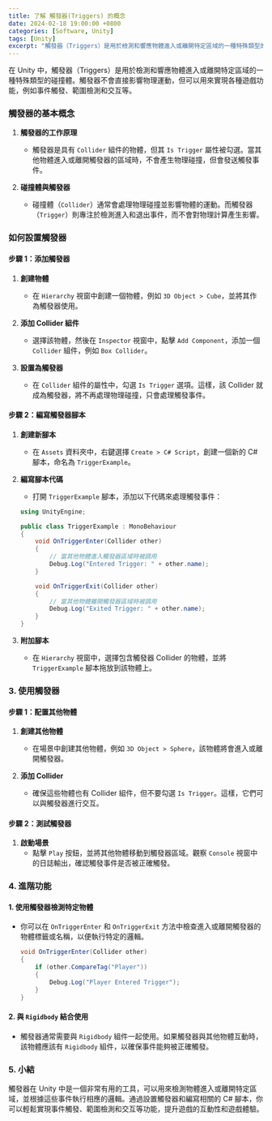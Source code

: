 ```yaml
---
title: 了解 觸發器(Triggers) 的概念
date: 2024-02-18 19:00:00 +0800
categories: [Software, Unity]
tags: [Unity] 
excerpt: "觸發器（Triggers）是用於檢測和響應物體進入或離開特定區域的一種特殊類型的碰撞體"
---
```


在 Unity 中，觸發器（Triggers）是用於檢測和響應物體進入或離開特定區域的一種特殊類型的碰撞體。觸發器不會直接影響物理運動，但可以用來實現各種遊戲功能，例如事件觸發、範圍檢測和交互等。

### **觸發器的基本概念**

1. **觸發器的工作原理**
   - 觸發器是具有 `Collider` 組件的物體，但其 `Is Trigger` 屬性被勾選。當其他物體進入或離開觸發器的區域時，不會產生物理碰撞，但會發送觸發事件。

2. **碰撞體與觸發器**
   - 碰撞體（`Collider`）通常會處理物理碰撞並影響物體的運動。而觸發器（`Trigger`）則專注於檢測進入和退出事件，而不會對物理計算產生影響。

### **如何設置觸發器**

#### **步驟 1：添加觸發器**

1. **創建物體**
   - 在 `Hierarchy` 視窗中創建一個物體，例如 `3D Object > Cube`，並將其作為觸發器使用。

2. **添加 Collider 組件**
   - 選擇該物體，然後在 `Inspector` 視窗中，點擊 `Add Component`，添加一個 `Collider` 組件，例如 `Box Collider`。

3. **設置為觸發器**
   - 在 `Collider` 組件的屬性中，勾選 `Is Trigger` 選項。這樣，該 Collider 就成為觸發器，將不再處理物理碰撞，只會處理觸發事件。

#### **步驟 2：編寫觸發器腳本**

1. **創建新腳本**
   - 在 `Assets` 資料夾中，右鍵選擇 `Create > C# Script`，創建一個新的 C# 腳本，命名為 `TriggerExample`。

2. **編寫腳本代碼**
   - 打開 `TriggerExample` 腳本，添加以下代碼來處理觸發事件：

   ```csharp
   using UnityEngine;

   public class TriggerExample : MonoBehaviour
   {
       void OnTriggerEnter(Collider other)
       {
           // 當其他物體進入觸發器區域時被調用
           Debug.Log("Entered Trigger: " + other.name);
       }

       void OnTriggerExit(Collider other)
       {
           // 當其他物體離開觸發器區域時被調用
           Debug.Log("Exited Trigger: " + other.name);
       }
   }
   ```

3. **附加腳本**
   - 在 `Hierarchy` 視窗中，選擇包含觸發器 Collider 的物體，並將 `TriggerExample` 腳本拖放到該物體上。

### **3. 使用觸發器**

#### **步驟 1：配置其他物體**

1. **創建其他物體**
   - 在場景中創建其他物體，例如 `3D Object > Sphere`，該物體將會進入或離開觸發器。

2. **添加 Collider**
   - 確保這些物體也有 Collider 組件，但不要勾選 `Is Trigger`。這樣，它們可以與觸發器進行交互。

#### **步驟 2：測試觸發器**

1. **啟動場景**
   - 點擊 `Play` 按鈕，並將其他物體移動到觸發器區域。觀察 `Console` 視窗中的日誌輸出，確認觸發事件是否被正確觸發。

### **4. 進階功能**

#### **1. 使用觸發器檢測特定物體**

- 你可以在 `OnTriggerEnter` 和 `OnTriggerExit` 方法中檢查進入或離開觸發器的物體標籤或名稱，以便執行特定的邏輯。

  ```csharp
  void OnTriggerEnter(Collider other)
  {
      if (other.CompareTag("Player"))
      {
          Debug.Log("Player Entered Trigger");
      }
  }
  ```

#### **2. 與 `Rigidbody` 結合使用**

- 觸發器通常需要與 `Rigidbody` 組件一起使用。如果觸發器與其他物體互動時，該物體應該有 `Rigidbody` 組件，以確保事件能夠被正確觸發。

### **5. 小結**

觸發器在 Unity 中是一個非常有用的工具，可以用來檢測物體進入或離開特定區域，並根據這些事件執行相應的邏輯。通過設置觸發器和編寫相關的 C# 腳本，你可以輕鬆實現事件觸發、範圍檢測和交互等功能，提升遊戲的互動性和遊戲體驗。
